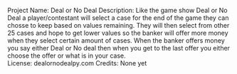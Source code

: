 Project Name: Deal or No Deal
Description: Like the game show Deal or No Deal a player/contestant will select a case for the end of the game they can chosse to keep based on values remaining. They will then select from other 25 cases and hope to get lower values so the banker will offer more money when they select certain amount of cases. When the banker offers money you say either Deal or No deal then when you get to the last offer you either choose the offer or what is in your case.  
License: dealornodealpy.com
Credits: None yet
